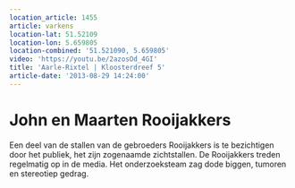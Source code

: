 ```yaml
---
location_article: 1455
article: varkens
location-lat: 51.52109
location-lon: 5.659805
location-combined: '51.521090, 5.659805'
video: 'https://youtu.be/2azosOd_4GI'
title: 'Aarle-Rixtel | Kloosterdreef 5'
article-date: '2013-08-29 14:24:00'
---
```


# John en Maarten Rooijakkers

Een deel van de stallen van de gebroeders Rooijakkers is te bezichtigen door het publiek, het zijn zogenaamde zichtstallen. De Rooijakkers treden regelmatig op in de media. Het onderzoeksteam zag dode biggen, tumoren en stereotiep gedrag.
